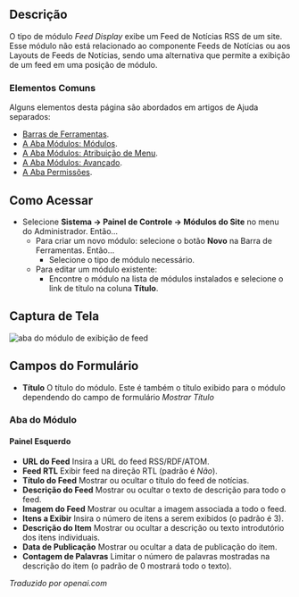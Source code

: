 <!-- Filename: Help4.x:Site_Modules:_Feed_Display  / Display title: Módulos: Exibição de Feed -->

## Descrição

O tipo de módulo *Feed Display* exibe um Feed de Notícias RSS de um site.
Esse módulo não está relacionado ao componente Feeds de Notícias ou aos
Layouts de Feeds de Notícias, sendo uma alternativa que permite a exibição de um
feed em uma posição de módulo.

### Elementos Comuns

Alguns elementos desta página são abordados em artigos de Ajuda separados:

* [Barras de Ferramentas](jdocmanual?article=help/common-elements/toolbars).
* [A Aba Módulos: Módulos](jdocmanual?article=help/modules/modules-module-tab).
* [A Aba Módulos: Atribuição de Menu](jdocmanual?article=help/modules/modules-menu-assignment-tab).
* [A Aba Módulos: Avançado](jdocmanual?article=help/modules/modules-advanced-tab).
* [A Aba Permissões](jdocmanual?article=help/common-elements/edit-permissions).

## Como Acessar

- Selecione **Sistema → Painel de Controle → Módulos do Site** no menu do Administrador. Então...
  - Para criar um novo módulo: selecione o botão **Novo** na Barra de Ferramentas. Então...
    - Selecione o tipo de módulo necessário.
  - Para editar um módulo existente:
    - Encontre o módulo na lista de módulos instalados e selecione o link de título na coluna **Título**.

## Captura de Tela

![aba do módulo de exibição de feed](../../../ptbr/images/modules-site/modules-feed-display-module-tab.png)

## Campos do Formulário

- **Título** O título do módulo. Este é também o título exibido
  para o módulo dependendo do campo de formulário *Mostrar Título*

### Aba do Módulo

#### Painel Esquerdo

- **URL do Feed** Insira a URL do feed RSS/RDF/ATOM.
- **Feed RTL** Exibir feed na direção RTL (padrão é *Não*).
- **Título do Feed** Mostrar ou ocultar o título do feed de notícias.
- **Descrição do Feed** Mostrar ou ocultar o texto de descrição para todo o feed.
- **Imagem do Feed** Mostrar ou ocultar a imagem associada a todo o feed.
- **Itens a Exibir** Insira o número de itens a serem exibidos (o padrão é 3).
- **Descrição do Item** Mostrar ou ocultar a descrição ou texto introdutório dos itens individuais.
- **Data de Publicação** Mostrar ou ocultar a data de publicação do item.
- **Contagem de Palavras** Limitar o número de palavras mostradas na descrição do item (o padrão de 0 mostrará todo o texto).

*Traduzido por openai.com*


